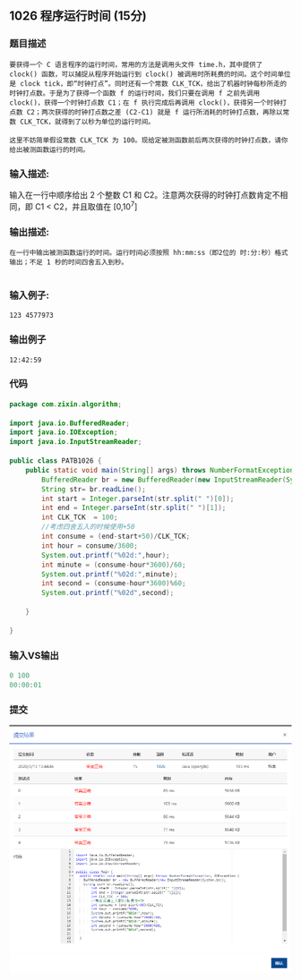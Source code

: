 ## 1026 程序运行时间 (15分)

### 题目描述

```
要获得一个 C 语言程序的运行时间，常用的方法是调用头文件 time.h，其中提供了 clock() 函数，可以捕捉从程序开始运行到 clock() 被调用时所耗费的时间。这个时间单位是 clock tick，即“时钟打点”。同时还有一个常数 CLK_TCK，给出了机器时钟每秒所走的时钟打点数。于是为了获得一个函数 f 的运行时间，我们只要在调用 f 之前先调用 clock()，获得一个时钟打点数 C1；在 f 执行完成后再调用 clock()，获得另一个时钟打点数 C2；两次获得的时钟打点数之差 (C2-C1) 就是 f 运行所消耗的时钟打点数，再除以常数 CLK_TCK，就得到了以秒为单位的运行时间。

这里不妨简单假设常数 CLK_TCK 为 100。现给定被测函数前后两次获得的时钟打点数，请你给出被测函数运行的时间。
```

### **输入描述:**

输入在一行中顺序给出 2 个整数 C1 和 C2。注意两次获得的时钟打点数肯定不相同，即 C1 < C2，并且取值在 [0,10<sup>7</sup>]

### 输出描述:

```
在一行中输出被测函数运行的时间。运行时间必须按照 hh:mm:ss（即2位的 时:分:秒）格式输出；不足 1 秒的时间四舍五入到秒。


```

### 输入例子:

```
123 4577973

```

### 输出例子

```
12:42:59

```

### 代码

```java
package com.zixin.algorithm;

import java.io.BufferedReader;
import java.io.IOException;
import java.io.InputStreamReader;

public class PATB1026 {
	public static void main(String[] args) throws NumberFormatException, IOException {
		BufferedReader br = new BufferedReader(new InputStreamReader(System.in));
		String str= br.readLine();
        int start = Integer.parseInt(str.split(" ")[0]);
        int end = Integer.parseInt(str.split(" ")[1]);
        int CLK_TCK  = 100; 
        //考虑四舍五入的时候使用+50 
        int consume = (end-start+50)/CLK_TCK;
        int hour = consume/3600;
        System.out.printf("%02d:",hour);
        int minute = (consume-hour*3600)/60;
        System.out.printf("%02d:",minute);
        int second = (consume-hour*3600)%60;
        System.out.printf("%02d",second);
       
	}

}

```





### 输入VS输出

```java
0 100
00:00:01
```

### 提交

![PATB1026提交](image/PATB1026提交.png)

